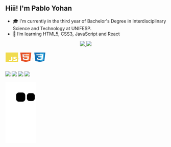 ## Hiii! I'm Pablo Yohan

- 🎓 I'm currently in the third year of Bachelor's Degree in Interdisciplinary Science and Technology at UNIFESP.
- 🌱 I’m learning HTML5, CSS3, JavaScript and React

<div align="center">
  <a href="https://github.com/PabloYohan">
  <img height="160em" src="https://github-readme-stats.vercel.app/api?username=PabloYohan&show_icons=true&theme=tokyonight"/>
  <img height="160em" src="https://github-readme-stats.vercel.app/api/top-langs/?username=PabloYohan&layout=compact&theme=tokyonight"/>
</div>
<div style="display: inline_block"><br>
  <img align="center" alt="Pablo-Js" height="30" width="40" src="https://raw.githubusercontent.com/devicons/devicon/master/icons/javascript/javascript-plain.svg">
  <img align="center" alt="Pablo-HTML" height="30" width="40" src="https://raw.githubusercontent.com/devicons/devicon/master/icons/html5/html5-original.svg">
  <img align="center" alt="Pablo-CSS" height="30" width="40" src="https://raw.githubusercontent.com/devicons/devicon/master/icons/css3/css3-original.svg">
</div>
  
## 
 
<div> 
  <a href="https://www.instagram.com/pablitoyohan" target="_blank"><img src="https://img.shields.io/badge/-Instagram-%23E4405F?style=for-the-badge&logo=instagram&logoColor=white" target="_blank"></a> 
  <a href = "mailto:pabloyohandias@gamil.com"><img src="https://img.shields.io/badge/Gmail-D14836?style=for-the-badge&logo=gmail&logoColor=white" target="_blank"></a>
  <a href="https://www.linkedin.com/in/pablo-yohan-dos-santos-dias-73586921a/" target="_blank"><img src="https://img.shields.io/badge/-LinkedIn-%230077B5?style=for-the-badge&logo=linkedin&logoColor=white" target="_blank"></a> 
   <a href="mailto:pabloyohansantos@outlook.com" target="_blank"><img src="https://img.shields.io/badge/Microsoft_Outlook-0078D4?style=for-the-badge&logo=microsoft-outlook&logoColor=white" target="_blank"></a>
  
  ![Snake animation](https://github.com/PabloYohan/PabloYohan/blob/output/github-contribution-grid-snake.svg)
</div>
